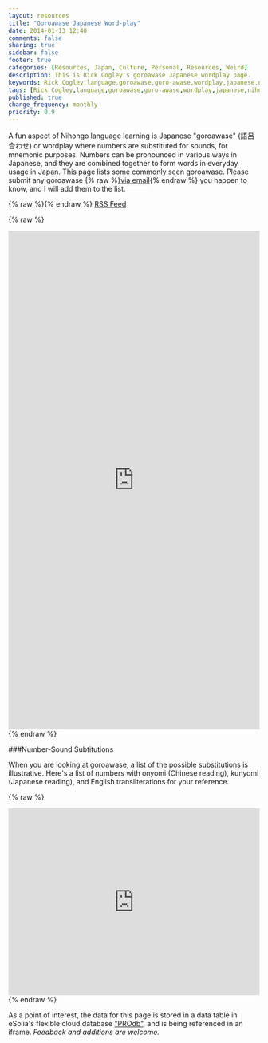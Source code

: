 ```yaml
---
layout: resources
title: "Goroawase Japanese Word-play"
date: 2014-01-13 12:40
comments: false
sharing: true
sidebar: false
footer: true
categories: [Resources, Japan, Culture, Personal, Resources, Weird]
description: This is Rick Cogley's goroawase Japanese wordplay page.
keywords: Rick Cogley,language,goroawase,goro-awase,wordplay,japanese,nihongo,mnemonic,substitution,humor,homonymn,phonetic reading,transliteration,日本語,語呂合わせ,ワードプレー,縁起担ぎ,文字替え,数字の暗記
tags: [Rick Cogley,language,goroawase,goro-awase,wordplay,japanese,nihongo,mnemonic,substitution,humor,homonymn,phonetic reading,transliteration,日本語,語呂合わせ,ワードプレー,縁起担ぎ,文字替え,数字の暗記]
published: true
change_frequency: monthly
priority: 0.9
---
```

A fun aspect of Nihongo language learning is Japanese "goroawase" (語呂合わせ) or wordplay where numbers are substituted for sounds, for mnemonic purposes. Numbers can be pronounced in various ways in Japanese, and they are combined together to form words in everyday usage in Japan. This page lists some commonly seen goroawase. Please submit any goroawase {% raw %}<a href="mailto:rick@cogley.info?subject=Goroawase Submission for Rick Cogley Central">via email</a>{% endraw %} you happen to know, and I will add them to the list. 

{% raw %}<i class="icon-rss-sign"></i>{% endraw %} [RSS Feed](https://pro.dbflex.net/secure/public/db/15331/rss.ashx?view=1279723&user=40863e67a24a41e281eac29548bc68b2)

{% raw %} 
<iframe width='100%' height='1000' frameborder='0' allowtransparency='true' scrolling='yes' src='https://pro.dbflex.net/secure/embedded/db/15331/view.aspx?id=1279723'></iframe>
{% endraw %}

###Number-Sound Subtitutions

When you are looking at goroawase, a list of the possible substitutions is illustrative. Here's a list of numbers with onyomi (Chinese reading), kunyomi (Japanese reading), and English transliterations for your reference. 

{% raw %}
<iframe width='100%' height='375' frameborder='0' allowtransparency='true' scrolling='yes' src='https://pro.dbflex.net/secure/embedded/db/15331/view.aspx?id=1280356'></iframe>
{% endraw %}

As a point of interest, the data for this page is stored in a data table in eSolia's flexible cloud database ["PROdb"](http://www.esolia.com/prodb), and is being referenced in an iframe. _Feedback and additions are welcome._ 
